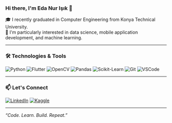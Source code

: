 ### Hi there, I'm Eda Nur Işık 👋

🎓 I recently graduated in Computer Engineering from Konya Technical University.  
🌱 I'm particularly interested in data science, mobile application development, and machine learning.

---

### 🛠️ Technologies & Tools
![Python](https://img.shields.io/badge/Python-3670A0?style=for-the-badge&logo=python&logoColor=white)
![Flutter](https://img.shields.io/badge/Flutter-02569B?style=for-the-badge&logo=flutter&logoColor=white)
![OpenCV](https://img.shields.io/badge/OpenCV-5C3EE8?style=for-the-badge&logo=opencv&logoColor=white)
![Pandas](https://img.shields.io/badge/Pandas-150458?style=for-the-badge&logo=pandas)
![Scikit-Learn](https://img.shields.io/badge/Scikit--Learn-F7931E?style=for-the-badge&logo=scikit-learn&logoColor=white)
![Git](https://img.shields.io/badge/Git-F05032?style=for-the-badge&logo=git&logoColor=white)
![VSCode](https://img.shields.io/badge/VS%20Code-007ACC?style=for-the-badge&logo=visual-studio-code)



---

### 📫 Let's Connect
[![LinkedIn](https://img.shields.io/badge/LinkedIn-eda%20nur%20ışık-blue?style=for-the-badge&logo=linkedin)](https://www.linkedin.com/in/edanurisik)
[![Kaggle](https://img.shields.io/badge/Kaggle-ednuri-20BEFF?style=for-the-badge&logo=kaggle&logoColor=white)](https://www.kaggle.com/ednuri)

---
*“Code. Learn. Build. Repeat.”*
